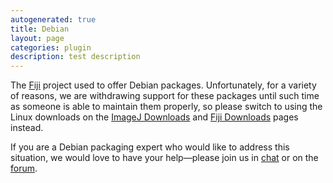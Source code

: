 ```yaml
---
autogenerated: true
title: Debian
layout: page
categories: plugin
description: test description
---
```


The [Fiji](/fiji) project used to offer Debian packages. Unfortunately, for a variety of reasons, we are withdrawing support for these packages until such time as someone is able to maintain them properly, so please switch to using the Linux downloads on the [ImageJ Downloads](Downloads) and [Fiji Downloads](Fiji_Downloads) pages instead.

If you are a Debian packaging expert who would like to address this situation, we would love to have your help—please join us in [chat](Chat) or on the [forum](http://forum.imagej.net/c/development).
